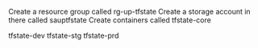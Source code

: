 Create a resource group called rg-up-tfstate
Create a storage account in there called sauptfstate
Create containers called tfstate-core 


tfstate-dev tfstate-stg tfstate-prd